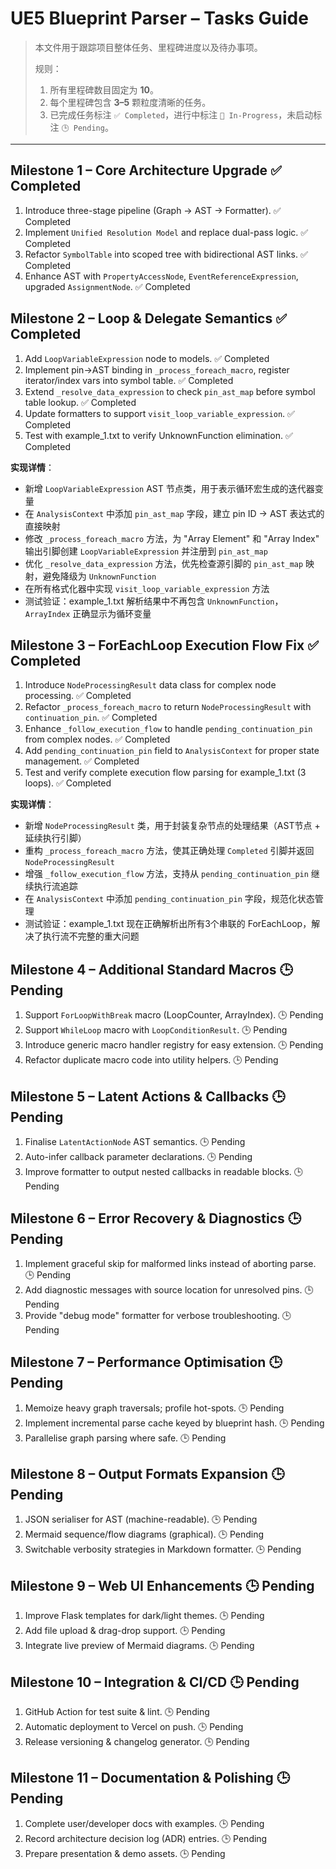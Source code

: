 # UE5 Blueprint Parser – Tasks Guide

> 本文件用于跟踪项目整体任务、里程碑进度以及待办事项。
> 
> 规则：
> 1. 所有里程碑数目固定为 **10**。
> 2. 每个里程碑包含 **3–5** 颗粒度清晰的任务。
> 3. 已完成任务标注 `✅ Completed`，进行中标注 `🚧 In-Progress`，未启动标注 `🕒 Pending`。

---

## Milestone 1 – Core Architecture Upgrade ✅ Completed
1. Introduce three-stage pipeline (Graph → AST → Formatter). ✅ Completed
2. Implement `Unified Resolution Model` and replace dual-pass logic. ✅ Completed
3. Refactor `SymbolTable` into scoped tree with bidirectional AST links. ✅ Completed
4. Enhance AST with `PropertyAccessNode`, `EventReferenceExpression`, upgraded `AssignmentNode`. ✅ Completed

## Milestone 2 – Loop & Delegate Semantics ✅ Completed
1. Add `LoopVariableExpression` node to models. ✅ Completed
2. Implement pin→AST binding in `_process_foreach_macro`, register iterator/index vars into symbol table. ✅ Completed
3. Extend `_resolve_data_expression` to check `pin_ast_map` before symbol table lookup. ✅ Completed
4. Update formatters to support `visit_loop_variable_expression`. ✅ Completed
5. Test with example_1.txt to verify UnknownFunction elimination. ✅ Completed

**实现详情**：
- 新增 `LoopVariableExpression` AST 节点类，用于表示循环宏生成的迭代器变量
- 在 `AnalysisContext` 中添加 `pin_ast_map` 字段，建立 pin ID → AST 表达式的直接映射
- 修改 `_process_foreach_macro` 方法，为 "Array Element" 和 "Array Index" 输出引脚创建 `LoopVariableExpression` 并注册到 `pin_ast_map`
- 优化 `_resolve_data_expression` 方法，优先检查源引脚的 `pin_ast_map` 映射，避免降级为 `UnknownFunction`
- 在所有格式化器中实现 `visit_loop_variable_expression` 方法
- 测试验证：example_1.txt 解析结果中不再包含 `UnknownFunction`，`ArrayIndex` 正确显示为循环变量

## Milestone 3 – ForEachLoop Execution Flow Fix ✅ Completed
1. Introduce `NodeProcessingResult` data class for complex node processing. ✅ Completed
2. Refactor `_process_foreach_macro` to return `NodeProcessingResult` with `continuation_pin`. ✅ Completed
3. Enhance `_follow_execution_flow` to handle `pending_continuation_pin` from complex nodes. ✅ Completed
4. Add `pending_continuation_pin` field to `AnalysisContext` for proper state management. ✅ Completed
5. Test and verify complete execution flow parsing for example_1.txt (3 loops). ✅ Completed

**实现详情**：
- 新增 `NodeProcessingResult` 类，用于封装复杂节点的处理结果（AST节点 + 延续执行引脚）
- 重构 `_process_foreach_macro` 方法，使其正确处理 `Completed` 引脚并返回 `NodeProcessingResult`
- 增强 `_follow_execution_flow` 方法，支持从 `pending_continuation_pin` 继续执行流追踪
- 在 `AnalysisContext` 中添加 `pending_continuation_pin` 字段，规范化状态管理
- 测试验证：example_1.txt 现在正确解析出所有3个串联的 ForEachLoop，解决了执行流不完整的重大问题

## Milestone 4 – Additional Standard Macros 🕒 Pending
1. Support `ForLoopWithBreak` macro (LoopCounter, ArrayIndex). 🕒 Pending
2. Support `WhileLoop` macro with `LoopConditionResult`. 🕒 Pending
3. Introduce generic macro handler registry for easy extension. 🕒 Pending
4. Refactor duplicate macro code into utility helpers. 🕒 Pending

## Milestone 5 – Latent Actions & Callbacks 🕒 Pending
1. Finalise `LatentActionNode` AST semantics. 🕒 Pending
2. Auto-infer callback parameter declarations. 🕒 Pending
3. Improve formatter to output nested callbacks in readable blocks. 🕒 Pending

## Milestone 6 – Error Recovery & Diagnostics 🕒 Pending
1. Implement graceful skip for malformed links instead of aborting parse. 🕒 Pending
2. Add diagnostic messages with source location for unresolved pins. 🕒 Pending
3. Provide "debug mode" formatter for verbose troubleshooting. 🕒 Pending

## Milestone 7 – Performance Optimisation 🕒 Pending
1. Memoize heavy graph traversals; profile hot-spots. 🕒 Pending
2. Implement incremental parse cache keyed by blueprint hash. 🕒 Pending
3. Parallelise graph parsing where safe. 🕒 Pending

## Milestone 8 – Output Formats Expansion 🕒 Pending
1. JSON serialiser for AST (machine-readable). 🕒 Pending
2. Mermaid sequence/flow diagrams (graphical). 🕒 Pending
3. Switchable verbosity strategies in Markdown formatter. 🕒 Pending

## Milestone 9 – Web UI Enhancements 🕒 Pending
1. Improve Flask templates for dark/light themes. 🕒 Pending
2. Add file upload & drag-drop support. 🕒 Pending
3. Integrate live preview of Mermaid diagrams. 🕒 Pending

## Milestone 10 – Integration & CI/CD 🕒 Pending
1. GitHub Action for test suite & lint. 🕒 Pending
2. Automatic deployment to Vercel on push. 🕒 Pending
3. Release versioning & changelog generator. 🕒 Pending

## Milestone 11 – Documentation & Polishing 🕒 Pending
1. Complete user/developer docs with examples. 🕒 Pending
2. Record architecture decision log (ADR) entries. 🕒 Pending
3. Prepare presentation & demo assets. 🕒 Pending
